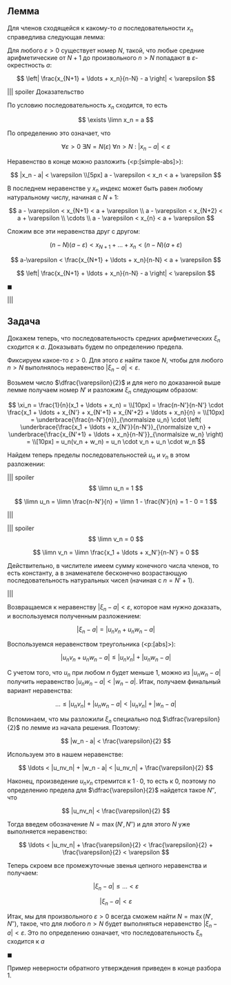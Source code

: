 ## Лемма

Для членов сходящейся к какому-то $a$ последовательности $x_n$ справедлива следующая лемма:

Для любого $\varepsilon > 0$ существует номер $N$, такой, что любые средние арифметические от $N+1$ до произвольного $n>N$ попадают в $\varepsilon$-окрестность $a$:

$$ \left| \frac{x_{N+1} + \ldots + x_n}{n-N} - a \right| < \varepsilon $$

||| spoiler Доказательство

По условию последовательность $x_n$ сходится, то есть

$$ \exists \limn x_n = a $$

По определению это означает, что

$$ \forall \varepsilon > 0 \ \exists N = N(\varepsilon) \ \forall n > N \ : \ |x_n - a| < \varepsilon $$

Неравенство в конце можно разложить (<p:[simple-abs]>):

$$ |x_n - a| < \varepsilon \\[5px] a - \varepsilon < x_n < a + \varepsilon $$

В последнем неравенстве у $x_n$ индекс может быть равен любому натуральному числу, начиная с $N+1$:

$$
	a - \varepsilon < x_{N+1} < a + \varepsilon
    \\
    a - \varepsilon < x_{N+2} < a + \varepsilon
    \\
    \cdots
    \\
    a - \varepsilon < x_{n} < a + \varepsilon
$$

Сложим все эти неравенства друг с другом:

$$ (n - N)(a-\varepsilon) < x_{N+1} + \ldots + x_n < (n-N)(a+\varepsilon)  $$

$$ a-\varepsilon < \frac{x_{N+1} + \ldots + x_n}{n-N} < a + \varepsilon $$

$$ \left| \frac{x_{N+1} + \ldots + x_n}{n-N} - a \right| < \varepsilon $$

$\blacksquare$

|||

## Задача

Докажем теперь, что последовательность средних арифметических $\xi_n$ сходится к $a$. Доказывать будем по определению предела.

Фиксируем какое-то $\varepsilon > 0$. Для этого $\varepsilon$ найти такое $N$, чтобы для любого $n > N$ выполнялось неравенство $|\xi_n - a| < \varepsilon$.

Возьмем число $\dfrac{\varepsilon}{2}$ и для него по доказанной выше лемме получаем номер $N'$ и разложим $\xi_n$ следующим образом:

$$
	\xi_n = \frac{1}{n}(x_1 + \ldots + x_n) = \\[10px] =
    \frac{n-N'}{n-N'} \cdot \frac{x_1 + \ldots + x_{N'} + x_{N'+1} + x_{N'+2} + \ldots + x_n}{n} = \\[10px] =
    \underbrace{\frac{n-N'}{n}}_{\normalsize u_n} \cdot \left( \underbrace{\frac{x_1 + \ldots + x_{N'}}{n-N'}}_{\normalsize v_n} + \underbrace{\frac{x_{N'+1} + \ldots + x_n}{n-N'}}_{\normalsize w_n} \right) = \\[10px] = u_n(v_n + w_n) = u_n \cdot v_n + u_n \cdot w_n
$$

Найдем теперь пределы последовательностей $u_n$ и $v_n$ в этом разложении:

||| spoiler $$ \limn u_n = 1 $$

$$ \limn u_n = \limn \frac{n-N'}{n} = \limn 1 - \frac{N'}{n} = 1 - 0 = 1 $$

|||

||| spoiler $$ \limn v_n = 0 $$

$$ \limn v_n = \limn \frac{x_1 + \ldots + x_N'}{n-N'} = 0 $$

Действительно, в числителе имеем сумму конечного числа членов, то есть константу, а в знаменателе бесконечно возрастающую последовательность натуральных чисел (начиная с $n = N'+1$).

|||


Возвращаемся к неравенству $|\xi_n - a| < \varepsilon$, которое нам нужно доказать, и воспользуемся полученным разложением:

$$ |\xi_n - a| = |u_n v_n + u_n w_n - a| $$

Воспользуемся неравенством треугольника (<p:[abs]>):

$$ |u_n v_n + u_n w_n - a| \leq |u_nv_n| + |u_nw_n - a| $$

С учетом того, что $u_n$ при любом $n$ будет меньше $1$, можно из $|u_nw_n - a|$ получить неравенство $|u_nw_n - a| < |w_n - a|$. Итак, получаем финальный вариант неравенства:

$$ \ldots \leq |u_nv_n| + |u_nw_n - a| < |u_nv_n| + |w_n - a| $$

Вспоминаем, что мы разложили $\xi_n$ специально под $\dfrac{\varepsilon}{2}$ по лемме из начала решения. Поэтому:

$$ |w_n - a| < \frac{\varepsilon}{2} $$

Используем это в нашем неравенстве:

$$ \ldots < |u_nv_n| + |w_n - a| < |u_nv_n| + \frac{\varepsilon}{2} $$

Наконец, произведение $u_n v_n$ стремится к $1 \cdot 0$, то есть к $0$, поэтому по определению предела для $\dfrac{\varepsilon}{2}$ найдется такое $N''$, что

$$ |u_nv_n| < \frac{\varepsilon}{2} $$

Тогда введем обозначение $N = \max(N', N'')$ и для этого $N$ уже выполняется неравенство:

$$ \ldots < |u_nv_n| + \frac{\varepsilon}{2} < \frac{\varepsilon}{2} + \frac{\varepsilon}{2} < \varepsilon $$

Теперь скроем все промежуточные звенья цепного неравенства и получаем:

$$ |\xi_n - a| \leq \ldots < \varepsilon $$

$$ |\xi_n - a| < \varepsilon $$

Итак, мы для произвольного $\varepsilon > 0$ всегда сможем найти $N = \max(N', N'')$, такое, что для любого $n > N$ будет выполняться неравенство $|\xi_n - a| < \varepsilon$. Это по определению означает, что последовательность $\xi_n$ сходится к $a$

$\blacksquare$

Пример неверности обратного утверждения приведен в конце разбора 1.
